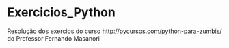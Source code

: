 # Exercicios_Python
Resolução dos exercios do curso http://pycursos.com/python-para-zumbis/ do Professor Fernando Masanori
